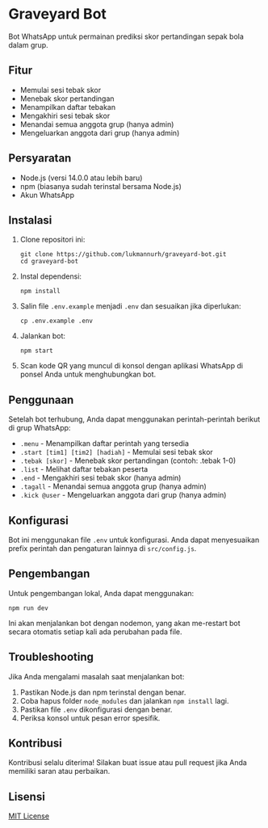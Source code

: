 # Graveyard Bot

Bot WhatsApp untuk permainan prediksi skor pertandingan sepak bola dalam grup.

## Fitur

- Memulai sesi tebak skor
- Menebak skor pertandingan
- Menampilkan daftar tebakan
- Mengakhiri sesi tebak skor
- Menandai semua anggota grup (hanya admin)
- Mengeluarkan anggota dari grup (hanya admin)

## Persyaratan

- Node.js (versi 14.0.0 atau lebih baru)
- npm (biasanya sudah terinstal bersama Node.js)
- Akun WhatsApp

## Instalasi

1. Clone repositori ini:
   ```
   git clone https://github.com/lukmannurh/graveyard-bot.git
   cd graveyard-bot
   ```

2. Instal dependensi:
   ```
   npm install
   ```

3. Salin file `.env.example` menjadi `.env` dan sesuaikan jika diperlukan:
   ```
   cp .env.example .env
   ```

4. Jalankan bot:
   ```
   npm start
   ```

5. Scan kode QR yang muncul di konsol dengan aplikasi WhatsApp di ponsel Anda untuk menghubungkan bot.

## Penggunaan

Setelah bot terhubung, Anda dapat menggunakan perintah-perintah berikut di grup WhatsApp:

- `.menu` - Menampilkan daftar perintah yang tersedia
- `.start [tim1] [tim2] [hadiah]` - Memulai sesi tebak skor
- `.tebak [skor]` - Menebak skor pertandingan (contoh: .tebak 1-0)
- `.list` - Melihat daftar tebakan peserta
- `.end` - Mengakhiri sesi tebak skor (hanya admin)
- `.tagall` - Menandai semua anggota grup (hanya admin)
- `.kick @user` - Mengeluarkan anggota dari grup (hanya admin)

## Konfigurasi

Bot ini menggunakan file `.env` untuk konfigurasi. Anda dapat menyesuaikan prefix perintah dan pengaturan lainnya di `src/config.js`.

## Pengembangan

Untuk pengembangan lokal, Anda dapat menggunakan:

```
npm run dev
```

Ini akan menjalankan bot dengan nodemon, yang akan me-restart bot secara otomatis setiap kali ada perubahan pada file.

## Troubleshooting

Jika Anda mengalami masalah saat menjalankan bot:

1. Pastikan Node.js dan npm terinstal dengan benar.
2. Coba hapus folder `node_modules` dan jalankan `npm install` lagi.
3. Pastikan file `.env` dikonfigurasi dengan benar.
4. Periksa konsol untuk pesan error spesifik.

## Kontribusi

Kontribusi selalu diterima! Silakan buat issue atau pull request jika Anda memiliki saran atau perbaikan.

## Lisensi

[MIT License](LICENSE)
